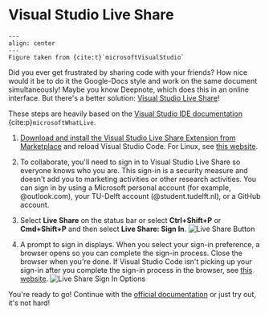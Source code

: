 # Visual Studio Live Share


```{image} https://visualstudio.microsoft.com/wp-content/uploads/2023/01/v2-Edit-Comp_FINAL-optimized750-1.gif
---
align: center
---
Figure taken from {cite:t}`microsoftVisualStudio`
```

Did you ever get frustrated by sharing code with your friends? How nice would it be to do it the Google-Docs style and work on the same document simultaneously! Maybe you know Deepnote, which does this in an online interface. But there's a better solution: [Visual Studio Live Share](https://visualstudio.microsoft.com/services/live-share/)!

These steps are heavily based on the [Visual Studio IDE documentation](https://learn.microsoft.com/nl-nl/visualstudio/liveshare/use/install-live-share-visual-studio-code) {cite:p}`microsoftWhatLive`.

1. [Download and install the Visual Studio Live Share Extension from Marketplace](https://marketplace.visualstudio.com/items?itemName=MS-vsliveshare.vsliveshare) and reload Visual Studio Code. For Linux, see [this website](https://learn.microsoft.com/en-us/visualstudio/liveshare/reference/linux).

2. To collaborate, you'll need to sign in to Visual Studio Live Share so everyone knows who you are. This sign-in is a security measure and doesn't add you to marketing activities or other research activities. You can sign in by using a Microsoft personal account (for example, @outlook.com), your TU-Delft account (@student.tudelft.nl), or a GitHub account.

3. Select **Live Share** on the status bar or select **Ctrl+Shift+P** or **Cmd+Shift+P** and then select **Live Share: Sign In**.
![Live Share Button](https://learn.microsoft.com/en-us/visualstudio/liveshare/media/install-live-share-visual-studio-code/live-share-button-status-bar.png)
4. A prompt to sign in displays. When you select your sign-in preference, a browser opens so you can complete the sign-in process. Close the browser when you're done. If Visual Studio Code isn't picking up your sign-in after you complete the sign-in process in the browser, see [this website](https://learn.microsoft.com/en-us/visualstudio/liveshare/troubleshooting#sign-in).
![Live Share Sign In Options](https://learn.microsoft.com/en-us/visualstudio/liveshare/media/install-live-share-visual-studio-code/live-share-sign-in-options.png)

You're ready to go! Continue with the [official documentation](https://visualstudio.microsoft.com/services/live-share/) or just try out, it's not hard!